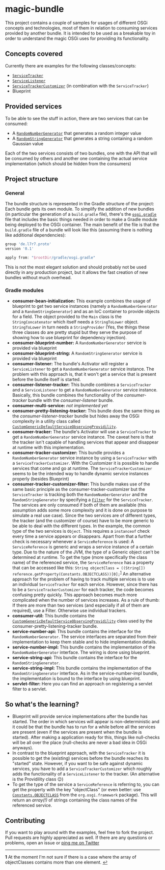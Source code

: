 # magic-bundle
This project contains a couple of samples for usages of different OSGi concepts and technologies, most of them in relation to consuming services provided by another bundle.
It is intended to be used as a breakable toy in order to understand the magic OSGi uses for providing its functionality.

## Concepts covered
Currently there are examples for the following classes/concepts:
* [`ServiceTracker`](https://osgi.org/javadoc/r4v42/org/osgi/util/tracker/ServiceTracker.html)
* [`ServiceListener`](https://osgi.org/javadoc/r4v43/core/org/osgi/framework/ServiceListener.html)
* [`ServiceTrackerCustomizer`](https://osgi.org/javadoc/r4v42/org/osgi/util/tracker/ServiceTrackerCustomizer.html) (in combination with the `ServiceTracker`)
* Blueprint

## Provided services
To be able to see the stuff in action, there are two services that can be consumed:

* A [`RandomNumberGenerator`](https://github.com/L7R7/magic-bundle/blob/master/service-number-api/src/main/java/de/l7r7/proto/bundle/magic/number/api/RandomNumberGenerator.java) that generates a random integer value
* A [`RandomStringGenerator`](https://github.com/L7R7/magic-bundle/blob/master/service-string-api/src/main/java/de/l7r7/proto/bundle/magic/string/api/RandomStringGenerator.java) that generates a string containing a random Gaussian value

Each of the two services consists of two bundles, one with the API that will be consumed by others and another one containing the actual service implementation (which should be hidden from the consumers)

## Project structure

### General
The bundle structure is represented in the Gradle structure of the project: Each bundle gets its own module.
To simplify the addition of new bundles (in particular the generation of a `build.gradle` file), there's the [`osgi.gradle`](https://github.com/L7R7/magic-bundle/blob/master/gradle/osgi.gradle) file that includes the basic things needed in order to make a Gradle module being deployed to the OSGi container.
The main benefit of the file is that the `build.gradle` file of a bundle will look like this (assuming there is nothing like additional dependencies):

```groovy
group 'de.l7r7.proto'
version '0.1'

apply from: "$rootDir/gradle/osgi.gradle"
```

This is not the most elegant solution and should probably not be used directly in any production project, but it allows the fast creation of new bundles without much overhead.

### Gradle modules
* **consumer-bean-initialization:** This example combines the usage of blueprint to get two service instances (namely a `RandomNumberGenerator` and a `RandomStringGenerator`) and as an IoC container to provide objects for a field.
The object provided to the `Main` class is the `StringConcatenator` which itself needs a `StringToLower` object. `StringToLower` in turn needs a `StringProvider` (Yes, the things these three classes do are pretty stupid but they serve the purpose of showing how to use blueprint for dependency injection).
* **consumer-blueprint-number:** A `RandomNumberGenerator` service is provided via blueprint
* **consumer-blueprint-string:** A `RandomStringGenerator` service is provided via blueprint
* **consumer-listener:** The bundle's Activator will register a `ServiceListener` to get a `RandomNumberGenerator` service instance.
The problem with this approach is, that it won't get a service that is present before the bundle itself is started.
* **consumer-listener-tracker:** This bundle combines a `ServiceTracker` and a `ServiceListener` to get a `RandomNumberGenerator` service instance.
Basically, this bundle combines the functionality of the *consumer-tracker* bundle with the *consumer-listener* bundle.
* **consumer-multi-service:** *not implemented yet*
* **consumer-pretty-listening-tracker:** This bundle does the same thing as the *consumer-listener-tracker* bundle but hides away the OSGi complexity in a utility class called [`CustomGenericDefaultServiceObservingProvidility`](https://github.com/L7R7/magic-bundle/blob/master/consumer-util/src/main/java/de/l7r7/proto/bundle/magic/util/CustomGenericDefaultServiceObservingProvidility.java). 
* **consumer-tracker:** The bundle's Activator will use a `ServiceTracker` to get a `RandomNumberGenerator` service instance.
The caveat here is that the tracker isn't capable of handling services that appear and disappear at runtime with this implementation.
* **consumer-tracker-customizer:** This bundle provides a `RandomNumberGenerator` service instance by using a `ServiceTracker` with a `ServiceTrackerCustomizer`.
With the Customizer it is possible to handle services that come and go at runtime.
The `ServiceTrackerCustomizer` seems to be the intended way to handle dynamic service instances properly (besides Blueprint)
* **consumer-tracker-customizer-filter:** This bundle makes use of the same basic principle as the consumer-tracker-customizer but the `ServiceTracker` is tracking both the `RandomNumberGenerator` and the `RandomStringGenerator` by specifying a [`Filter`](https://osgi.org/javadoc/r4v42/org/osgi/framework/Filter.html) for the `ServiceTracker`.
The services are only consumed if both of them are available (this assumption adds some more complexity and it is done on purpose to simulate a real use case).
Since the two services are of different types, the tracker (and the customizer of course) have to be more generic to be able to deal with the different types.
In the example, the common type of the two services is `Object`.
This requires a `instanceof` check every time a service appears or disappears.
Apart from that a further check is necessary whenever a `ServiceReference` is used: A `ServiceReference` is generic and wraps a service instance of a certain type.
Due to the nature of the JVM, the type of a Generic object can't be determined at runtime.
To get the type (more specifically the class name) of the referenced service, the `ServiceReference` has a property that can be accessed like this: `String objectClass = ((String[]) reference.getProperty(Constants.OBJECTCLASS))[0];`<sup id="a1">[1](#f1)</sup>
An alternative approach for the problem of having to track multiple services is to use an individual `ServiceTracker` for each service.
However, since there has to be a `ServiceTrackerCustomizer` for each tracker, the code becomes confusing pretty quickly. This approach becomes much more complicated when the number of services increases. 
As a rule of thumb: If there are more than two services (and especially if all of them are required), use a Filter. Otherwise use individual trackers.
* **consumer-util:** This bundle contains the [`CustomGenericDefaultServiceObservingProvidility`](https://github.com/L7R7/magic-bundle/blob/master/consumer-util/src/main/java/de/l7r7/proto/bundle/magic/util/CustomGenericDefaultServiceObservingProvidility.java) class used by the consumer-pretty-listening-tracker bundle.
* **service-number-api:** This bundle contains the interface for the `RandomNumberGenerator`.
The service interfaces are separated from their implementation to keep them stable and to hide implementation details.
* **service-number-impl:** This bundle contains the implementation of the `RandomNumberGenerator` interface. The wiring is done using blueprint.
* **service-string-api:** This bundle contains the interface for the `RandomStringGenerator`.
* **service-string-impl:** This bundle contains the implementation of the `RandomStringGenerator` interface. As in the service-number-impl bundle, the implementation is bound to the interface by using blueprint. 
* **servlet-filter:** Here you can find an approach on registering a servlet filter to a servlet.

## So what's the learning?
* Blueprint will provide service implementations after the bundle has started.
The order in which services will appear is non-deterministic and it could be that the bundle has to run for a while before all the services are present (even if the services are present when the bundle is started).
After making a application ready for this, things like null-checks will be all over the place (null-checks are never a bad idea in OSGi anyways).
* In contrast to the blueprint approach, with the `ServiceTracker` it is possible to get the (existing) services before the bundle reaches its "started" state.
 However, if you want to be safe against dynamic services, you have to add a `ServiceTrackerCustomizer` which roughly adds the functionality of a `ServiceListener` to the tracker. (An alternative is the Providility class :wink:)
* To get the type of the service a `ServiceReference` is referring to, you can get the property with the key "objectClass" (or even better: use [`Constants.OBJECTCLASS`](https://osgi.org/javadoc/r4v43/core/org/osgi/framework/Constants.html#OBJECTCLASS) from the `org.osgi.framework` package).
This will return an *array(!)* of strings containing the class names of the referenced service. 

## Contributing
If you want to play around with the examples, feel free to fork the project. Pull requests are highly appreciated as well.
If there are any questions or problems, open an issue or [ping me on Twitter](https://twitter.com/l7r7_)

---

<b id="f1">1</b> At the moment I'm not sure if there is a case where the array of objectClasses contains more than one element. [↩](#a1)
